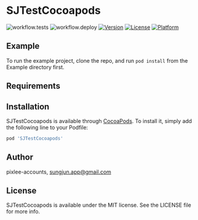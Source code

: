 # SJTestCocoapods

![workflow.tests](https://github.com/sungjunapp/SJTestCocoapods/workflows/tests/badge.svg)
![workflow.deploy](https://github.com/sungjunapp/SJTestCocoapods/workflows/deploy_to_cocoapods/badge.svg)
[![Version](https://img.shields.io/cocoapods/v/SJTestCocoapods.svg?style=flat)](https://cocoapods.org/pods/SJTestCocoapods)
[![License](https://img.shields.io/cocoapods/l/SJTestCocoapods.svg?style=flat)](https://cocoapods.org/pods/SJTestCocoapods)
[![Platform](https://img.shields.io/cocoapods/p/SJTestCocoapods.svg?style=flat)](https://cocoapods.org/pods/SJTestCocoapods)

## Example

To run the example project, clone the repo, and run `pod install` from the Example directory first.

## Requirements

## Installation

SJTestCocoapods is available through [CocoaPods](https://cocoapods.org). To install
it, simply add the following line to your Podfile:

```ruby
pod 'SJTestCocoapods'
```

## Author

pixlee-accounts, sungjun.app@gmail.com

## License

SJTestCocoapods is available under the MIT license. See the LICENSE file for more info.
